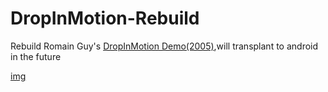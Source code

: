 # DropInMotion-Rebuild
Rebuild Romain Guy's [DropInMotion Demo(2005)](http://jroller.com/gfx/entry/real_world_physics_in_swing),will transplant to android in the future


[img](https://github.com/MartinRGB/DropInMotion-Rebuild/blob/master/intro.jpeg?raw=true)